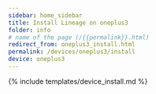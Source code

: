 ```yaml
---
sidebar: home_sidebar
title: Install Lineage on oneplus3
folder: info
# name of the page (/{{permalink}}.html)
redirect_from: oneplus3_install.html
permalink: /devices/oneplus3/install
device: oneplus3
---
```

{% include templates/device_install.md %}
